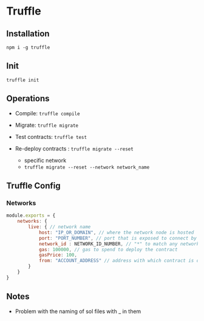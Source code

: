# Truffle

## Installation
`npm i -g truffle`

## Init
`truffle init`

## Operations
- Compile:        `truffle compile`
- Migrate:        `truffle migrate`
- Test contracts: `truffle test`

- Re-deploy contracts : `truffle migrate --reset`
    - specific network
    - `truffle migrate --reset --network network_name`

## Truffle Config

### Networks

```js
module.exports = {
    networks: {
        live: { // network name
            host: "IP_OR_DOMAIN", // where the network node is hosted
            port: "PORT_NUMBER", // port that is exposed to connect by the network node
            network_id : NETWORK_ID_NUMBER, // "*" to match any network
            gas: 100000, // gas to spend to deploy the contract
            gasPrice: 100,
            from: "ACCOUNT_ADDRESS" // address with which contract is deployed
        }
    }
}
```

## Notes

- Problem with the naming of sol files with _ in them